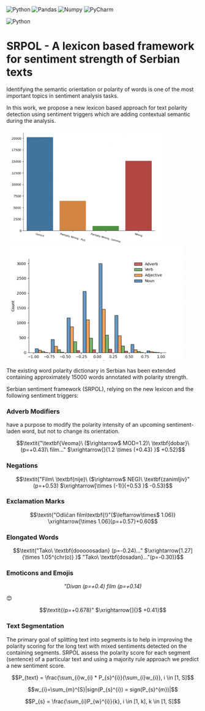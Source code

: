 ![Python](https://img.shields.io/badge/Python-FFD43B?style=for-the-badge&logo=python&logoColor=blue)
![Pandas](https://img.shields.io/badge/Pandas-2C2D72?style=for-the-badge&logo=pandas&logoColor=white)
![Numpy](https://img.shields.io/badge/Numpy-777BB4?style=for-the-badge&logo=numpy&logoColor=white)
![PyCharm](https://img.shields.io/badge/PyCharm-000000.svg?&style=for-the-badge&logo=PyCharm&logoColor=white)

![Python](https://img.shields.io/badge/Python-3-brightgreen)

# SRPOL - A lexicon based framework for sentiment strength of Serbian texts

Identifying the semantic orientation or polarity of words is one of the most important topics in sentiment analysis tasks.

In this work, we propose a new lexicon based approach for text polarity detection using sentiment triggers which are adding contextual semantic during the analysis. 

<img src="./images/translation_stat.png" height="300"/> <img src="./images/polarity_per_pos.png" height="300"/> 


The existing word polarity dictionary in Serbian has been extended containing approximately 15000 words annotated with polarity strength. 


Serbian sentiment framework (SRPOL), relying on the new lexicon and the following sentiment triggers:
### Adverb Modifiers
have a purpose to modify the polarity intensity of an upcoming sentiment-laden word, but not to change its orientation.
  
```math 
\textit{"\textbf{Veoma}\ ($\rightarrow$ MOD=1.2)\ \textbf{dobar}\ (p=+0.43)\ film..." $\xrightarrow[]{1.2 \times (+0.43) }$ +0.52}
```

### Negations
  
```math
\textit{"Film\ \textbf{nije}\ ($\rightarrow$ NEG)\ \textbf{zanimljiv}" (p=+0.53) $\xrightarrow[\times (-1)]{+0.53 }$ -0.53}
```

### Exclamation Marks
  
```math 
\textit{"Odličan film\textbf{!}"($\leftarrow\times$ 1.06)} \xrightarrow[\times 1.06]{p=+0.57}+0.60
```

### Elongated Words
  
```math 
\textit{"Tako\ \textbf{dooooosadan} (p=-0.24)..." $\xrightarrow[1.27]{\times 1.05^{chr(o)} }$ "Tako\ \textbf{dosadan}..."(p=-0.30)}
```

### Emoticons and Emojis
  

```math 
\textit{"Divan (p=+0.4)\ film (p=+0.14)} 
```
😊
 ```math
\textit{(p=+0.678)" $\xrightarrow[]{}$ +0.41}
```


### Text Segmentation
The primary goal of splitting text into segments is to help in improving the polarity scoring for the long text with mixed sentiments detected on the containing segments. SRPOL assess the polarity score for each segment (sentence) of a particular text and using a majority rule approach we predict a new sentiment score.

```math 
P_{text} = \frac{\sum_{i}w_{i} * P_{s}^{i}}{\sum_{i}w_{i}}, i \in [1, S]
```
```math 
w_{i}=\sum_{m}^{S}|sign(P_{s}^{i}) = sign(P_{s}^{m})|
```
```math 
P_{s} = \frac{\sum_{i}P_{w}^{i}}{k}, i \in [1, k], k \in [1, S]
```

